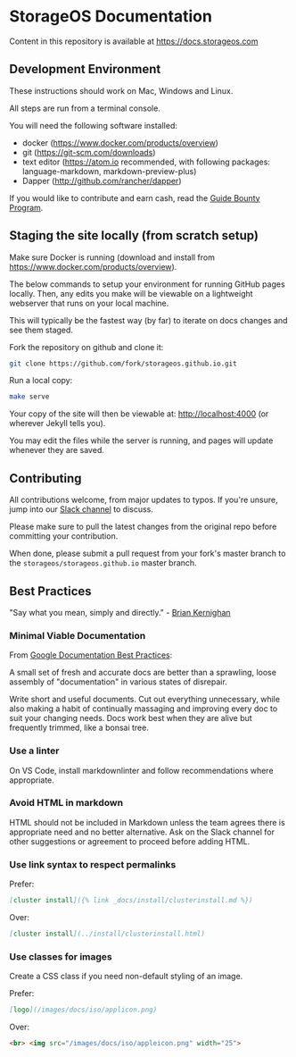 # StorageOS Documentation

Content in this repository is available at https://docs.storageos.com

## Development Environment

These instructions should work on Mac, Windows and Linux.

All steps are run from a terminal console.

You will need the following software installed:

- docker (https://www.docker.com/products/overview)
- git (https://git-scm.com/downloads)
- text editor (https://atom.io recommended, with following packages:
  language-markdown, markdown-preview-plus)
- Dapper (http://github.com/rancher/dapper)

If you would like to contribute and earn cash, read the [Guide Bounty Program](http://docs.storageos.com/docs/bounty_program.html).

## Staging the site locally (from scratch setup)

Make sure Docker is running (download and install from
https://www.docker.com/products/overview).

The below commands to setup your environment for running GitHub pages locally.
Then, any edits you make will be viewable on a lightweight webserver that runs
on your local machine.

This will typically be the fastest way (by far) to iterate on docs changes and
see them staged.

Fork the repository on github and clone it:

```bash
git clone https://github.com/fork/storageos.github.io.git
```

Run a local copy:

```bash
make serve
```

Your copy of the site will then be viewable at: [http://localhost:4000](http://localhost:4000)
(or wherever Jekyll tells you).

You may edit the files while the server is running, and pages will update
whenever they are saved.

## Contributing

All contributions welcome, from major updates to typos. If you're unsure, jump
into our [Slack channel](https://slack.storageos.com/) to discuss.

Please make sure to pull the latest changes from the original repo before
committing your contribution.

When done, please submit a pull request from your fork's master branch to the
`storageos/storageos.github.io` master branch.

## Best Practices

"Say what you mean, simply and directly." - [Brian Kernighan](https://en.wikipedia.org/wiki/The_Elements_of_Programming_Style)

### Minimal Viable Documentation

From [Google Documentation Best Practices](https://github.com/google/styleguide/blob/gh-pages/docguide/best_practices.md):

A small set of fresh and accurate docs are better than a sprawling, loose
assembly of "documentation" in various states of disrepair.

Write short and useful documents. Cut out everything unnecessary, while also
making a habit of continually massaging and improving every doc to suit your
changing needs. Docs work best when they are alive but frequently trimmed, like
a bonsai tree.

### Use a linter

On VS Code, install markdownlinter and follow recommendations where appropriate.

### Avoid HTML in markdown

HTML should not be included in Markdown unless the team agrees there is
appropriate need and no better alternative. Ask on the Slack channel for other
suggestions or agreement to proceed before adding HTML.

### Use link syntax to respect permalinks

Prefer:

```markdown
[cluster install]({% link _docs/install/clusterinstall.md %})
```

Over:

```markdown
[cluster install](../install/clusterinstall.html)
```

### Use classes for images

Create a CSS class if you need non-default styling of an image.

Prefer:

```markdown
[logo](/images/docs/iso/applicon.png)
```

Over:

```markdown
<br> <img src="/images/docs/iso/appleicon.png" width="25">
```
